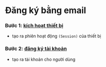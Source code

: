 # Đăng ký bằng email
### Bước 1: [kích hoạt thiết bị](../endpoint/auth-by-email/authorize-by-email.md)
 - tạo ra phiên hoạt động `(Session)` của thiết bị
### Bước 2: [đăng ký tài khoản](../endpoint/auth-by-email/verify-by-email.md)
 - tạo ra tài khoản cho người dùng
